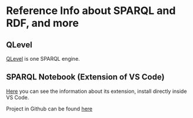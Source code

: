 # Reference Info about SPARQL and RDF, and more

## QLevel

[QLevel](https://github.com/lucaswerkmeister/QLever/tree/master) is one SPARQL engine.

## SPARQL Notebook (Extension of VS Code)

[Here](https://marketplace.visualstudio.com/items?itemName=Zazuko.sparql-notebook) you can see the information about its extension, install directly inside VS Code.

Project in Github can be found [here](https://github.com/zazuko/vscode-sparql-notebook)